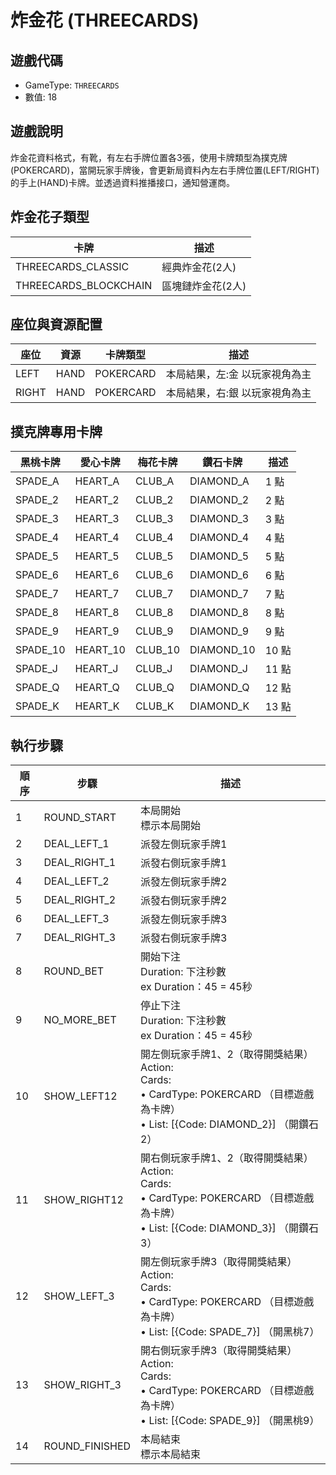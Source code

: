 <!-- markdownlint-disable MD033 -->
# 炸金花 (THREECARDS)

## 遊戲代碼

- GameType: `THREECARDS`
- 數值: 18

## 遊戲說明

炸金花資料格式，有靴，有左右手牌位置各3張，使用卡牌類型為撲克牌(POKERCARD)，當開玩家手牌後，會更新局資料內左右手牌位置(LEFT/RIGHT)的手上(HAND)卡牌。並透過資料推播接口，通知營運商。

## 炸金花子類型

| 卡牌 | 描述 |
|------|------|
| THREECARDS_CLASSIC | 經典炸金花(2人) |
| THREECARDS_BLOCKCHAIN | 區塊鏈炸金花(2人) |

## 座位與資源配置

| 座位 | 資源 | 卡牌類型 | 描述 |
|------|------|----------|------|
| LEFT | HAND | POKERCARD | 本局結果，左:金 以玩家視角為主 |
| RIGHT | HAND | POKERCARD | 本局結果，右:銀 以玩家視角為主 |

## 撲克牌專用卡牌

| 黑桃卡牌 | 愛心卡牌 | 梅花卡牌 | 鑽石卡牌 | 描述 |
|----------|----------|----------|----------|------|
| SPADE_A | HEART_A | CLUB_A | DIAMOND_A | 1 點 |
| SPADE_2 | HEART_2 | CLUB_2 | DIAMOND_2 | 2 點 |
| SPADE_3 | HEART_3 | CLUB_3 | DIAMOND_3 | 3 點 |
| SPADE_4 | HEART_4 | CLUB_4 | DIAMOND_4 | 4 點 |
| SPADE_5 | HEART_5 | CLUB_5 | DIAMOND_5 | 5 點 |
| SPADE_6 | HEART_6 | CLUB_6 | DIAMOND_6 | 6 點 |
| SPADE_7 | HEART_7 | CLUB_7 | DIAMOND_7 | 7 點 |
| SPADE_8 | HEART_8 | CLUB_8 | DIAMOND_8 | 8 點 |
| SPADE_9 | HEART_9 | CLUB_9 | DIAMOND_9 | 9 點 |
| SPADE_10 | HEART_10 | CLUB_10 | DIAMOND_10 | 10 點 |
| SPADE_J | HEART_J | CLUB_J | DIAMOND_J | 11 點 |
| SPADE_Q | HEART_Q | CLUB_Q | DIAMOND_Q | 12 點 |
| SPADE_K | HEART_K | CLUB_K | DIAMOND_K | 13 點 |

## 執行步驟

| 順序 | 步驟 | 描述 |
|------|------|------|
| 1 | ROUND_START | 本局開始<br/>標示本局開始 |
| 2 | DEAL_LEFT_1 | 派發左側玩家手牌1 |
| 3 | DEAL_RIGHT_1 | 派發右側玩家手牌1 |
| 4 | DEAL_LEFT_2 | 派發左側玩家手牌2 |
| 5 | DEAL_RIGHT_2 | 派發右側玩家手牌2 |
| 6 | DEAL_LEFT_3 | 派發左側玩家手牌3 |
| 7 | DEAL_RIGHT_3 | 派發右側玩家手牌3 |
| 8 | ROUND_BET | 開始下注<br/>Duration: 下注秒數<br/>ex Duration：45 = 45秒 |
| 9 | NO_MORE_BET | 停止下注<br/>Duration: 下注秒數<br/>ex Duration：45 = 45秒 |
| 10 | SHOW_LEFT12 | 開左側玩家手牌1、2（取得開獎結果）<br/>Action:<br/>Cards:<br/>• CardType: POKERCARD （目標遊戲為卡牌）<br/>• List: [&#123;Code: DIAMOND_2&#125;] （開鑽石2） |
| 11 | SHOW_RIGHT12 | 開右側玩家手牌1、2（取得開獎結果）<br/>Action:<br/>Cards:<br/>• CardType: POKERCARD （目標遊戲為卡牌）<br/>• List: [&#123;Code: DIAMOND_3&#125;] （開鑽石3） |
| 12 | SHOW_LEFT_3 | 開左側玩家手牌3（取得開獎結果）<br/>Action:<br/>Cards:<br/>• CardType: POKERCARD （目標遊戲為卡牌）<br/>• List: [&#123;Code: SPADE_7&#125;] （開黑桃7） |
| 13 | SHOW_RIGHT_3 | 開右側玩家手牌3（取得開獎結果）<br/>Action:<br/>Cards:<br/>• CardType: POKERCARD （目標遊戲為卡牌）<br/>• List: [&#123;Code: SPADE_9&#125;] （開黑桃9） |
| 14 | ROUND_FINISHED | 本局結束<br/>標示本局結束 |
